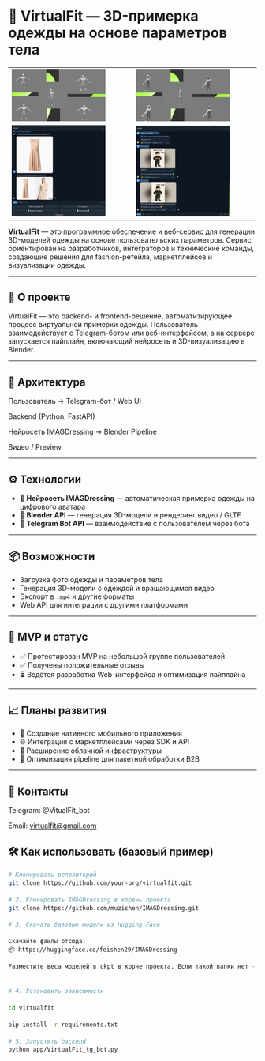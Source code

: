 # 👗 VirtualFit — 3D-примерка одежды на основе параметров тела


<table>
  <tr>
    <td><img src="Github_images/1.JPG" alt="img1" width="80%" /></td>
    <td><img src="Github_images/2.JPG" alt="img2" width="80%" /></td>
  </tr>
  <tr>
    <td><img src="Github_images/3.JPG" alt="img3" width="80%" /></td>
    <td><img src="Github_images/4.JPG" alt="img4" width="80%" /></td>
  </tr>
</table>



**VirtualFit** — это программное обеспечение и веб-сервис для генерации 3D-моделей одежды на основе пользовательских параметров. Сервис ориентирован на разработчиков, интеграторов и технические команды, создающие решения для fashion-ретейла, маркетплейсов и визуализации одежды.

---

## 🚀 О проекте

VirtualFit — это backend- и frontend-решение, автоматизирующее процесс виртуальной примерки одежды. Пользователь взаимодействует с Telegram-ботом или веб-интерфейсом, а на сервере запускается пайплайн, включающий нейросеть и 3D-визуализацию в Blender.

---

## 🧱 Архитектура

Пользователь → Telegram-бот / Web UI

Backend (Python, FastAPI)

Нейросеть IMAGDressing → Blender Pipeline

Видео / Preview



---

## ⚙️ Технологии

- 🧠 **Нейросеть IMAGDressing** — автоматическая примерка одежды на цифрового аватара
- 🧩 **Blender API** — генерация 3D-модели и рендеринг видео / GLTF
- 🤖 **Telegram Bot API** — взаимодействие с пользователем через бота

---

## 📦 Возможности

- Загрузка фото одежды и параметров тела
- Генерация 3D-модели с одеждой и вращающимся видео
- Экспорт в `.mp4` и другие форматы
- Web API для интеграции с другими платформами

---

## 🧪 MVP и статус

- ✅ Протестирован MVP на небольшой группе пользователей
- ✅ Получены положительные отзывы
- ⏳ Ведётся разработка Web-интерфейса и оптимизация пайплайна

---

## 📈 Планы развития

- 📱 Создание нативного мобильного приложения
- 🌐 Интеграция с маркетплейсами через SDK и API
- 💾 Расширение облачной инфраструктуры
- 🎯 Оптимизация pipeline для пакетной обработки B2B

---


## 💬 Контакты
Telegram: @VitualFit_bot

Email: virtualfit@gmail.com

## 🛠️ Как использовать (базовый пример)

```bash
# Клонировать репозиторий
git clone https://github.com/your-org/virtualfit.git

# 2. Клонировать IMAGDressing в корень проекта
git clone https://github.com/muzishen/IMAGDressing.git

# 3. Скачать базовые модели из Hugging Face

Скачайте файлы отсюда:
📦 https://huggingface.co/feishen29/IMAGDressing

Разместите веса моделей в ckpt в корне проекта. Если такой папки нет - создайте её.


# 4. Установить зависимости

cd virtualfit

pip install -r requirements.txt

# 5. Запустить backend
python app/VirtualFit_tg_bot.py

